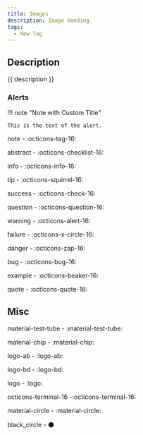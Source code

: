 ```yaml
---
title: Images
description: Image Handing
tags:
  - New Tag
---
```


## Description

{{ description }}

### Alerts

!!! note "Note with Custom Title"

    This is the text of the alert.

note - :octicons-tag-16:

abstract - :octicons-checklist-16:

info - :octicons-info-16:

tip - :octicons-squirrel-16:

success - :octicons-check-16:

question - :octicons-question-16:

warning - :octicons-alert-16:

failure - :octicons-x-circle-16:

danger - :octicons-zap-16:

bug - :octicons-bug-16:

example - :octicons-beaker-16:

quote - :octicons-quote-16:

## Misc

material-test-tube - :material-test-tube: 

material-chip - :material-chip:

logo-ab - :logo-ab:

logo-bd - :logo-bd:

logo - :logo:

octicons-terminal-16 -:octicons-terminal-16:

material-circle - :material-circle:

black_circle - :black_circle:

